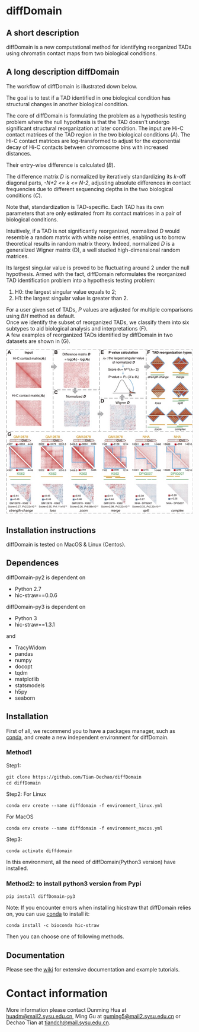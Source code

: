 # diffDomain 

## A short description

diffDomain is a new computational method for identifying reorganized TADs using chromatin contact maps from two biological conditions.   
  
## A long description diffDomain

The workflow of diffDomain is illustrated down below.  

The goal is to test if a TAD identified in one biological condition has structural changes in another biological condition.  

The core of diffDomain is formulating the problem as a hypothesis testing problem where the null hypothesis is that the TAD doesn't undergo significant structural reorganization at later condition.
The input are Hi-C contact matrices of the TAD region in the two biological conditions (*A*).
The Hi-C contact matrices are  log-transformed to adjust for the exponential decay of Hi-C contacts between chromosome bins with increased distances.  

Their entry-wise difference is calculated (*B*).  

The difference matrix *D* is normalized by iteratively standardizing its *k*-off diagonal parts, *-N+2 <= k <= N-2*, adjusting absolute differences in contact frequencies due to different sequencing depths in the two biological conditions (*C*).  

Note that, standardization is TAD-specific. Each TAD has its own parameters that are only estimated from its contact matrices in a pair of biological conditions.  

Intuitively, if a TAD is not significantly reorganized, normalized *D* would resemble a random matrix with white noise entries, enabling us to borrow theoretical results in random matrix theory.
Indeed, normalized *D* is a generalized Wigner matrix (D), a well studied high-dimensional random matrices.  

Its largest singular value is proved to be fluctuating around 2 under the null hypothesis.
Armed with the fact, diffDomain reformulates the reorganized TAD identification problem into a hypothesis testing problem:  
1. H0: the largest singular value equals to 2;  
2. H1: the largest singular value is greater than  2.  

For a user given set of TADs, *P* values are adjusted for multiple comparisons using *BH* method as default.  
Once we identify the subset of reorganized TADs, we classify them into six subtypes to aid biological analysis and interpretations (F).  
A few examples of reorganized TADs identified by diffDomain in two datasets are shown in (G).  


![workflow](/figures/workflow.jpg)

## Installation instructions

diffDomain is tested on MacOS & Linux (Centos).   

## Dependences

diffDomain-py2 is dependent on 
- Python 2.7
- hic-straw==0.0.6 

diffDomain-py3 is dependent on
- Python 3
- hic-straw==1.3.1

and
- TracyWidom 
- pandas 
- numpy 
- docopt 
- tqdm
- matplotlib 
- statsmodels
- h5py 
- seaborn


## Installation

First of all, we recommend you to have a packages manager, such as [conda](https://docs.conda.io/en/latest/miniconda.html), and create a new independent environment for diffDomain.

### Method1
Step1:
```
git clone https://github.com/Tian-Dechao/diffDomain
cd diffDomain
```
  
Step2:
For Linux 

```
conda env create --name diffdomain -f environment_linux.yml
```
  
For MacOS 
```
conda env create --name diffdomain -f environment_macos.yml
```  
  
Step3:
```
conda activate diffdomain
```
  
In this environment, all the need of diffDomain(Python3 version) have installed.

### Method2: to install python3 version from Pypi

```
pip install diffDomain-py3
```

Note: If you encounter errors when installing hicstraw that diffDomain relies on, you can use [conda](https://docs.conda.io/en/latest/miniconda.html) to install it:

```
conda install -c bioconda hic-straw
```

Then you can choose one of following methods. 

 

## Documentation
Please see the [wiki](https://github.com/Tian-Dechao/diffDomain/wiki/0.Usage) for extensive documentation and example tutorials.

# Contact information

More information please contact Dunming Hua at huadm@mail2.sysu.edu.cn, Ming Gu at guming5@mail2.sysu.edu.cn or Dechao Tian at tiandch@mail.sysu.edu.cn.
